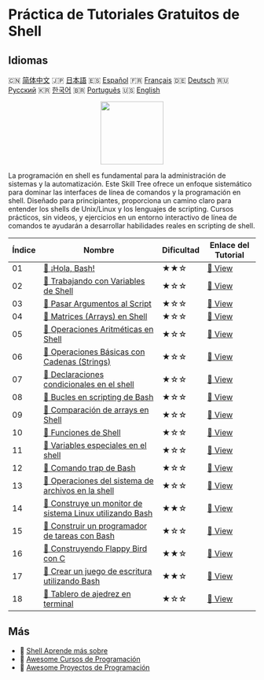 # Práctica de Tutoriales Gratuitos de Shell

## Idiomas

🇨🇳 [简体中文](README_zh.md) 🇯🇵 [日本語](README_ja.md) 🇪🇸 [Español](README_es.md) 🇫🇷 [Français](README_fr.md) 🇩🇪 [Deutsch](README_de.md) 🇷🇺 [Русский](README_ru.md) 🇰🇷 [한국어](README_ko.md) 🇧🇷 [Português](README_pt.md) 🇺🇸 [English](README.md) 

<div align="center">
<img width="128px" src="https://file.labex.io/path/FaVTnI4iqZP0.png">
</div>

La programación en shell es fundamental para la administración de sistemas y la automatización. Este Skill Tree ofrece un enfoque sistemático para dominar las interfaces de línea de comandos y la programación en shell. Diseñado para principiantes, proporciona un camino claro para entender los shells de Unix/Linux y los lenguajes de scripting. Cursos prácticos, sin videos, y ejercicios en un entorno interactivo de línea de comandos te ayudarán a desarrollar habilidades reales en scripting de shell.

|   Índice | Nombre                                                                                                                                         | Dificultad   | Enlace del Tutorial                                                                           |
|----------|------------------------------------------------------------------------------------------------------------------------------------------------|--------------|-----------------------------------------------------------------------------------------------|
|       01 | [📖 ¡Hola, Bash!](https://labex.io/es/tutorials/linux-hello-bash-388809)                                                                       | ★★☆          | [🔗 View](https://labex.io/es/tutorials/linux-hello-bash-388809)                              |
|       02 | [📖 Trabajando con Variables de Shell](https://labex.io/es/tutorials/shell-working-with-shell-variables-388810)                                | ★☆☆          | [🔗 View](https://labex.io/es/tutorials/shell-working-with-shell-variables-388810)            |
|       03 | [📖 Pasar Argumentos al Script](https://labex.io/es/tutorials/shell-passing-arguments-to-the-script-388811)                                    | ★☆☆          | [🔗 View](https://labex.io/es/tutorials/shell-passing-arguments-to-the-script-388811)         |
|       04 | [📖 Matrices (Arrays) en Shell](https://labex.io/es/tutorials/shell-shell-arrays-388812)                                                       | ★☆☆          | [🔗 View](https://labex.io/es/tutorials/shell-shell-arrays-388812)                            |
|       05 | [📖 Operaciones Aritméticas en Shell](https://labex.io/es/tutorials/shell-arithmetic-operations-in-shell-388813)                               | ★☆☆          | [🔗 View](https://labex.io/es/tutorials/shell-arithmetic-operations-in-shell-388813)          |
|       06 | [📖 Operaciones Básicas con Cadenas (Strings)](https://labex.io/es/tutorials/shell-basic-string-operations-388814)                             | ★☆☆          | [🔗 View](https://labex.io/es/tutorials/shell-basic-string-operations-388814)                 |
|       07 | [📖 Declaraciones condicionales en el shell](https://labex.io/es/tutorials/linux-conditional-statements-in-shell-388815)                       | ★☆☆          | [🔗 View](https://labex.io/es/tutorials/linux-conditional-statements-in-shell-388815)         |
|       08 | [📖 Bucles en scripting de Bash](https://labex.io/es/tutorials/shell-bash-scripting-loops-388816)                                              | ★☆☆          | [🔗 View](https://labex.io/es/tutorials/shell-bash-scripting-loops-388816)                    |
|       09 | [📖 Comparación de arrays en Shell](https://labex.io/es/tutorials/shell-comparing-arrays-in-shell-388817)                                      | ★☆☆          | [🔗 View](https://labex.io/es/tutorials/shell-comparing-arrays-in-shell-388817)               |
|       10 | [📖 Funciones de Shell](https://labex.io/es/tutorials/shell-shell-functions-388818)                                                            | ★☆☆          | [🔗 View](https://labex.io/es/tutorials/shell-shell-functions-388818)                         |
|       11 | [📖 Variables especiales en el shell](https://labex.io/es/tutorials/shell-special-variables-in-shell-388819)                                   | ★☆☆          | [🔗 View](https://labex.io/es/tutorials/shell-special-variables-in-shell-388819)              |
|       12 | [📖 Comando trap de Bash](https://labex.io/es/tutorials/linux-bash-trap-command-388820)                                                        | ★☆☆          | [🔗 View](https://labex.io/es/tutorials/linux-bash-trap-command-388820)                       |
|       13 | [📖 Operaciones del sistema de archivos en la shell](https://labex.io/es/tutorials/shell-file-system-operations-in-shell-388821)               | ★☆☆          | [🔗 View](https://labex.io/es/tutorials/shell-file-system-operations-in-shell-388821)         |
|       14 | [📖 Construye un monitor de sistema Linux utilizando Bash](https://labex.io/es/tutorials/linux-build-a-linux-system-monitor-using-bash-298845) | ★★☆          | [🔗 View](https://labex.io/es/tutorials/linux-build-a-linux-system-monitor-using-bash-298845) |
|       15 | [📖 Construir un programador de tareas con Bash](https://labex.io/es/tutorials/linux-build-a-task-scheduler-using-bash-298846)                 | ★☆☆          | [🔗 View](https://labex.io/es/tutorials/linux-build-a-task-scheduler-using-bash-298846)       |
|       16 | [📖 Construyendo Flappy Bird con C](https://labex.io/es/tutorials/c-building-flappy-bird-using-c-298823)                                       | ★★☆          | [🔗 View](https://labex.io/es/tutorials/c-building-flappy-bird-using-c-298823)                |
|       17 | [📖 Crear un juego de escritura utilizando Bash](https://labex.io/es/tutorials/linux-creating-a-typing-game-using-bash-298847)                 | ★★☆          | [🔗 View](https://labex.io/es/tutorials/linux-creating-a-typing-game-using-bash-298847)       |
|       18 | [📖 Tablero de ajedrez en terminal](https://labex.io/es/tutorials/linux-chess-board-in-terminal-299820)                                        | ★☆☆          | [🔗 View](https://labex.io/es/tutorials/linux-chess-board-in-terminal-299820)                 |

## Más

- 🔗 [Shell Aprende más sobre](https://labex.io/es/skilltrees/shell)
- 🔗 [Awesome Cursos de Programación](https://github.com/labex-labs/awesome-programming-courses)
- 🔗 [Awesome Proyectos de Programación](https://github.com/labex-labs/awesome-programming-projects)

